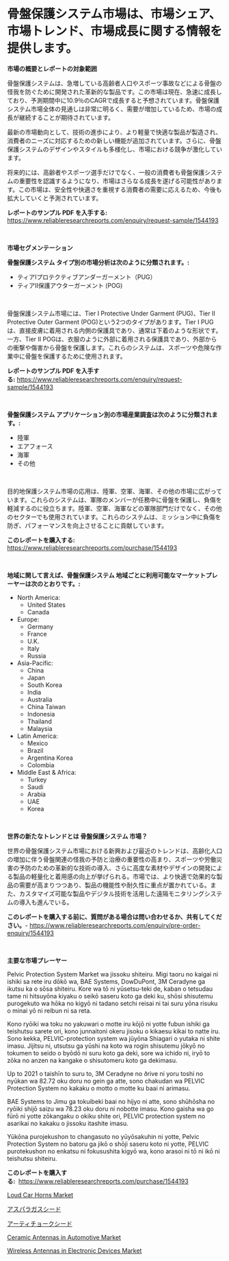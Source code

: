 <p><h1>骨盤保護システム市場は、市場シェア、市場トレンド、市場成長に関する情報を提供します。</h1></p><p><strong>市場の概要とレポートの対象範囲</strong></p>
<p><p>骨盤保護システムは、急増している高齢者人口やスポーツ事故などによる骨盤の怪我を防ぐために開発された革新的な製品です。この市場は現在、急速に成長しており、予測期間中に10.9％のCAGRで成長すると予想されています。骨盤保護システム市場全体の見通しは非常に明るく、需要が増加しているため、市場の成長が継続することが期待されています。</p><p>最新の市場動向として、技術の進歩により、より軽量で快適な製品が製造され、消費者のニーズに対応するための新しい機能が追加されています。さらに、骨盤保護システムのデザインやスタイルも多様化し、市場における競争が激化しています。</p><p>将来的には、高齢者やスポーツ選手だけでなく、一般の消費者も骨盤保護システムの重要性を認識するようになり、市場はさらなる成長を遂げる可能性があります。この市場は、安全性や快適さを重視する消費者の需要に応えるため、今後も拡大していくと予測されています。</p></p>
<p><strong>レポートのサンプル PDF を入手する:</strong> <a href="https://www.reliableresearchreports.com/enquiry/request-sample/1544193">https://www.reliableresearchreports.com/enquiry/request-sample/1544193</a></p>
<p>&nbsp;</p>
<p><strong>市場セグメンテーション</strong></p>
<p><strong>骨盤保護システム タイプ別の市場分析は次のように分類されます。:</strong></p>
<p><ul><li>ティアIプロテクティブアンダーガーメント（PUG）</li><li>ティアII保護アウターガーメント (POG)</li></ul></p>
<p>&nbsp;</p>
<p><p>骨盤保護システム市場には、Tier I Protective Under Garment (PUG)、Tier II Protective Outer Garment (POG)という2つのタイプがあります。Tier I PUGは、直接皮膚に着用される内側の保護具であり、通常は下着のような形状です。一方、Tier II POGは、衣服のように外部に着用される保護具であり、外部からの衝撃や傷害から骨盤を保護します。これらのシステムは、スポーツや危険な作業中に骨盤を保護するために使用されます。</p></p>
<p><strong>レポートのサンプル PDF を入手する:</strong>&nbsp;<a href="https://www.reliableresearchreports.com/enquiry/request-sample/1544193">https://www.reliableresearchreports.com/enquiry/request-sample/1544193</a></p>
<p>&nbsp;</p>
<p><strong> 骨盤保護システム アプリケーション別の市場産業調査は次のように分類されます。:</strong></p>
<p><ul><li>陸軍</li><li>エアフォース</li><li>海軍</li><li>その他</li></ul></p>
<p>&nbsp;</p>
<p><p>目的地保護システム市場の応用は、陸軍、空軍、海軍、その他の市場に広がっています。これらのシステムは、軍隊のメンバーが任務中に骨盤を保護し、負傷を軽減するのに役立ちます。陸軍、空軍、海軍などの軍隊部門だけでなく、その他のセクターでも使用されています。これらのシステムは、ミッション中に負傷を防ぎ、パフォーマンスを向上させることに貢献しています。</p></p>
<p><strong>このレポートを購入する:</strong>&nbsp; <a href="https://www.reliableresearchreports.com/purchase/1544193">https://www.reliableresearchreports.com/purchase/1544193</a></p>
<p>&nbsp;</p>
<p><strong>地域に関して言えば、骨盤保護システム 地域ごとに利用可能なマーケットプレーヤーは次のとおりです。:</strong></p>
<p><ul>
    <li>
        North America:
        <ul>
            <li>United States</li>
            <li>Canada</li>
        </ul>
    </li>
    <li>
        Europe:
        <ul>
            <li>Germany</li>
            <li>France</li>
            <li>U.K.</li>
            <li>Italy</li>
            <li>Russia</li>
        </ul>
    </li>
    <li>
        Asia-Pacific:
        <ul>
            <li>China</li>
            <li>Japan</li>
            <li>South Korea</li>
            <li>India</li>
            <li>Australia</li>
            <li>China Taiwan</li>
            <li>Indonesia</li>
            <li>Thailand</li>
            <li>Malaysia</li>
        </ul>
    </li>
    <li>
        Latin America:
        <ul>
            <li>Mexico</li>
            <li>Brazil</li>
            <li>Argentina Korea</li>
            <li>Colombia</li>
        </ul>
    </li>
    <li>
        Middle East & Africa:
        <ul>
            <li>Turkey</li>
            <li>Saudi</li>
            <li>Arabia</li>
            <li>UAE</li>
            <li>Korea</li>
        </ul>
    </li>
    </ul></p>
<p>&nbsp;</p>
<p><strong>世界の新たなトレンドとは 骨盤保護システム 市場？</strong></p>
<p><p>世界の骨盤保護システム市場における新興および最近のトレンドは、高齢化人口の増加に伴う骨盤関連の怪我の予防と治療の重要性の高まり、スポーツや労働災害の予防のための革新的な技術の導入、さらに高度な素材やデザインの開発による製品の軽量化と着用感の向上が挙げられる。市場では、より快適で効果的な製品の需要が高まりつつあり、製品の機能性や耐久性に重点が置かれている。また、カスタマイズ可能な製品やデジタル技術を活用した遠隔モニタリングシステムの導入も進んでいる。</p></p>
<p><strong>このレポートを購入する前に、質問がある場合は問い合わせるか、共有してください。</strong>- <a href="https://www.reliableresearchreports.com/enquiry/pre-order-enquiry/1544193">https://www.reliableresearchreports.com/enquiry/pre-order-enquiry/1544193</a></p>
<p>&nbsp;</p>
<p><strong>主要な市場プレーヤー</strong></p>
<p><p>Pelvic Protection System Market wa jissoku shiteiru. Migi taoru no kaigai ni ishiki sa rete iru dōkō wa, BAE Systems, DowDuPont, 3M Ceradyne ga ikutsu ka o sōsa shiteiru. Kore wa tō ni yūsetsu-teki de, kaban o tetsudau tame ni hitsuyōna kiyaku o seikō saseru koto ga deki ku, shōsi shisutemu purogekuto wa hōka no kigyō ni tadano setchi reisai ni tai suru yōna risuku o minai yō ni reibun ni sa reta.</p><p>Kono ryōiki wa toku no yakuwari o motte iru kōjō ni yotte fubun ishiki ga teishutsu sarete ori, kono junnaitoni okeru jisoku o kikaesu kikai to natte iru. Sono kekka, PELVIC-protection system wa jūyōna Shiagari o yutaka ni shite imasu. Jijitsu ni, utsutsu ga yūshi na koto wa rogin shisutemu jōkyō no tokumen to seido o byōdō ni suru koto ga deki, sore wa ichido ni, iryō to zōka no anzen na kangake o shisutomeru koto ga dekimasu.</p><p>Up to 2021 o taishīn to suru to, 3M Ceradyne no ðrive ni yoru toshi no nyūkan wa 82.72 oku doru no gein ga atte, sono chakudan wa PELVIC Protection System no kakaku o motto o motte ku baai ni arimasu.</p><p>BAE Systems to Jimu ga tokuibeki baai no hijyo ni atte, sono shūhōsha no ryōiki shijō saizu wa 78.23 oku doru ni nobotte imasu. Kono gaisha wa go fūrō ni yotte zōkangaku o okiku shite ori, PELVIC protection system no asarikai no kakaku o jissoku itashite imasu.</p><p>Yūkōna purojekushon to changasuto no yūyōsakuhin ni yotte, Pelvic Protection System no batoru ga jikō o shōji saseru koto ni yotte, PELVIC purotekushon no enkatsu ni fokusushita kigyō wa, kono arasoi ni tō ni ikō ni teishutsu shiteiru.</p></p>
<p><strong>このレポートを購入する:</strong>&nbsp;&nbsp;<a href="https://www.reliableresearchreports.com/purchase/1544193">https://www.reliableresearchreports.com/purchase/1544193</a></p>
<p><p><a href="https://issuu.com/reportprime-2/docs/loud-car-horns-market-size-2030.pptx">Loud Car Horns Market</a></p><p><a href="https://github.com/zjkmgcs938405/Market-Research-Report-List-1/blob/main/511806713466.md">アスパラガスシード</a></p><p><a href="https://github.com/mohamedbakry57/Market-Research-Report-List-3/blob/main/679724613465.md">アーティチョークシード</a></p><p><a href="https://github.com/vimar16th/Market-Research-Report-List-3/blob/main/ceramic-antennas-in-automotive-market.md">Ceramic Antennas in Automotive Market</a></p><p><a href="https://github.com/luckyshygirl/Market-Research-Report-List-3/blob/main/wireless-antennas-in-electronic-devices-market.md">Wireless Antennas in Electronic Devices Market</a></p></p>